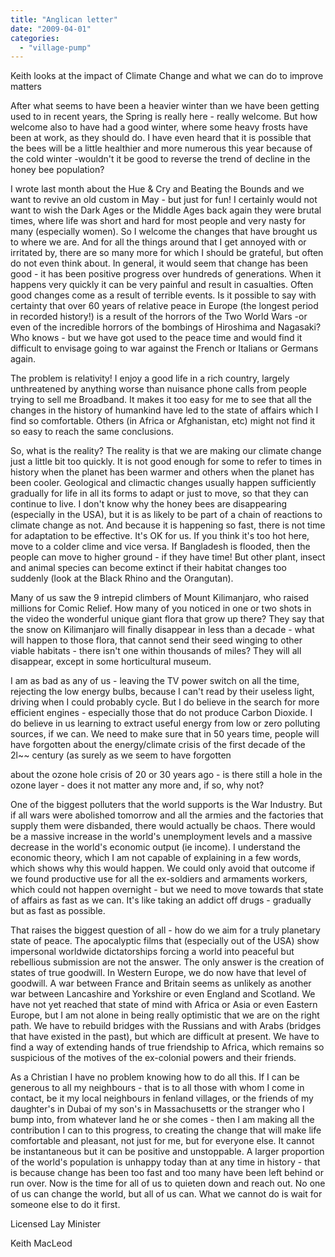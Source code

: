 ```yaml
---
title: "Anglican letter"
date: "2009-04-01"
categories: 
  - "village-pump"
---
```


Keith looks at the impact of Climate Change and what we can do to improve matters

After what seems to have been a heavier winter than we have been getting used to in recent years, the Spring is really here - really welcome. But how welcome also to have had a good winter, where some heavy frosts have been at work, as they should do. I have even heard that it is possible that the bees will be a little healthier and more numerous this year because of the cold winter -wouldn't it be good to reverse the trend of decline in the honey bee population?

I wrote last month about the Hue & Cry and Beating the Bounds and we want to revive an old custom in May - but just for fun! I certainly would not want to wish the Dark Ages or the Middle Ages back again they were brutal times, where life was short and hard for most people and very nasty for many (especially women). So I welcome the changes that have brought us to where we are. And for all the things around that I get annoyed with or irritated by, there are so many more for which I should be grateful, but often do not even think about. In general, it would seem that change has been good - it has been positive progress over hundreds of generations. When it happens very quickly it can be very painful and result in casualties. Often good changes come as a result of terrible events. Is it possible to say with certainty that over 60 years of relative peace in Europe (the longest period in recorded history!) is a result of the horrors of the Two World Wars -or even of the incredible horrors of the bombings of Hiroshima and Nagasaki? Who knows - but we have got used to the peace time and would find it difficult to envisage going to war against the French or Italians or Germans again.

The problem is relativity! I enjoy a good life in a rich country, largely unthreatened by anything worse than nuisance phone calls from people trying to sell me Broadband. It makes it too easy for me to see that all the changes in the history of humankind have led to the state of affairs which I find so comfortable. Others (in Africa or Afghanistan, etc) might not find it so easy to reach the same conclusions.

So, what is the reality? The reality is that we are making our climate change just a little bit too quickly. It is not good enough for some to refer to times in history when the planet has been warmer and others when the planet has been cooler. Geological and climactic changes usually happen sufficiently gradually for life in all its forms to adapt or just to move, so that they can continue to live. I don't know why the honey bees are disappearing (especially in the USA), but it is as likely to be part of a chain of reactions to climate change as not. And because it is happening so fast, there is not time for adaptation to be effective. It's OK for us. If you think it's too hot here, move to a colder clime and vice versa. If Bangladesh is flooded, then the people can move to higher ground - if they have time! But other plant, insect and animal species can become extinct if their habitat changes too suddenly (look at the Black Rhino and the Orangutan).

Many of us saw the 9 intrepid climbers of Mount Kilimanjaro, who raised millions for Comic Relief. How many of you noticed in one or two shots in the video the wonderful unique giant flora that grow up there? They say that the snow on Kilimanjaro will finally disappear in less than a decade - what will happen to those flora, that cannot send their seed winging to other viable habitats - there isn't one within thousands of miles? They will all disappear, except in some horticultural museum.

I am as bad as any of us - leaving the TV power switch on all the time, rejecting the low energy bulbs, because I can't read by their useless light, driving when I could probably cycle. But I do believe in the search for more efficient engines - especially those that do not produce Carbon Dioxide. I do believe in us learning to extract useful energy from low or zero polluting sources, if we can. We need to make sure that in 50 years time, people will have forgotten about the energy/climate crisis of the first decade of the 2l~~ century (as surely as we seem to have forgotten

about the ozone hole crisis of 20 or 30 years ago - is there still a hole in the ozone layer - does it not matter any more and, if so, why not?

One of the biggest polluters that the world supports is the War Industry. But if all wars were abolished tomorrow and all the armies and the factories that supply them were disbanded, there would actually be chaos. There would be a massive increase in the world's unemployment levels and a massive decrease in the world's economic output (ie income). I understand the economic theory, which I am not capable of explaining in a few words, which shows why this would happen. We could only avoid that outcome if we found productive use for all the ex-soldiers and armaments workers, which could not happen overnight - but we need to move towards that state of affairs as fast as we can. It's like taking an addict off drugs - gradually but as fast as possible.

That raises the biggest question of all - how do we aim for a truly planetary state of peace. The apocalyptic films that (especially out of the USA) show impersonal worldwide dictatorships forcing a world into peaceful but rebellious submission are not the answer. The only answer is the creation of states of true goodwill. In Western Europe, we do now have that level of goodwill. A war between France and Britain seems as unlikely as another war between Lancashire and Yorkshire or even England and Scotland. We have not yet reached that state of mind with Africa or Asia or even Eastern Europe, but I am not alone in being really optimistic that we are on the right path. We have to rebuild bridges with the Russians and with Arabs (bridges that have existed in the past), but which are difficult at present. We have to find a way of extending hands of true friendship to Africa, which remains so suspicious of the motives of the ex-colonial powers and their friends.

As a Christian I have no problem knowing how to do all this. If I can be generous to all my neighbours - that is to all those with whom I come in contact, be it my local neighbours in fenland villages, or the friends of my daughter's in Dubai of my son's in Massachusetts or the stranger who I bump into, from whatever land he or she comes - then I am making all the contribution I can to this progress, to creating the change that will make life comfortable and pleasant, not just for me, but for everyone else. It cannot be instantaneous but it can be positive and unstoppable. A larger proportion of the world's population is unhappy today than at any time in history - that is because change has been too fast and too many have been left behind or run over. Now is the time for all of us to quieten down and reach out. No one of us can change the world, but all of us can. What we cannot do is wait for someone else to do it first.

Licensed Lay Minister

Keith MacLeod
